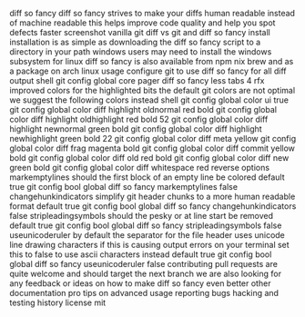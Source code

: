 diff so fancy diff so fancy strives to make your diffs human readable instead of machine readable this helps improve code quality and help you spot defects faster screenshot vanilla git diff vs git and diff so fancy install installation is as simple as downloading the diff so fancy script to a directory in your path windows users may need to install the windows subsystem for linux diff so fancy is also available from npm nix brew and as a package on arch linux usage configure git to use diff so fancy for all diff output shell git config global core pager diff so fancy less tabs 4 rfx improved colors for the highlighted bits the default git colors are not optimal we suggest the following colors instead shell git config global color ui true git config global color diff highlight oldnormal red bold git config global color diff highlight oldhighlight red bold 52 git config global color diff highlight newnormal green bold git config global color diff highlight newhighlight green bold 22 git config global color diff meta yellow git config global color diff frag magenta bold git config global color diff commit yellow bold git config global color diff old red bold git config global color diff new green bold git config global color diff whitespace red reverse options markemptylines should the first block of an empty line be colored default true git config bool global diff so fancy markemptylines false changehunkindicators simplify git header chunks to a more human readable format default true git config bool global diff so fancy changehunkindicators false stripleadingsymbols should the pesky or at line start be removed default true git config bool global diff so fancy stripleadingsymbols false useunicoderuler by default the separator for the file header uses unicode line drawing characters if this is causing output errors on your terminal set this to false to use ascii characters instead default true git config bool global diff so fancy useunicoderuler false contributing pull requests are quite welcome and should target the next branch we are also looking for any feedback or ideas on how to make diff so fancy even better other documentation pro tips on advanced usage reporting bugs hacking and testing history license mit